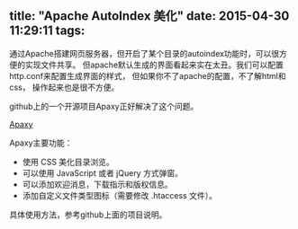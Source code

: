 title: "Apache AutoIndex 美化"
date: 2015-04-30 11:29:11
tags:
---

通过Apache搭建网页服务器，但开启了某个目录的autoindex功能时，可以很方便的实现文件共享。
但apache默认生成的界面看起来实在太丑。我们可以配置http.conf来配置生成界面的样式， 但如果你不了apache的配置，不了解html和css， 操作起来也是很不方便。

github上的一个开源项目Apaxy正好解决了这个问题。
    
[Apaxy](https://github.com/AdamWhitcroft/Apaxy)

Apaxy主要功能：


- 使用 CSS 美化目录浏览。
- 可以使用 JavaScript 或者 jQuery 方式弹窗。
- 可以添加欢迎消息，下载指示和版权信息。
- 添加自定义文件类型图标（需要修改 .htaccess 文件）。

具体使用方法，参考github上面的项目说明。

